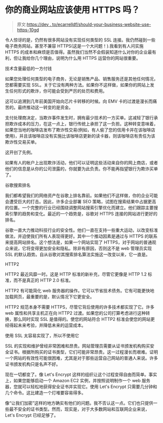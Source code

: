 # 你的商业网站应该使用 HTTPS 吗？

> 原文:[https://dev . to/ecarrelldf/should-your-business-website-use-https-10gd](https://dev.to/ecarrelldf/should-your-business-website-use-https-10gd)

令人惊讶的是，仍然有很多网站没有实现任何类型的 SSL 连接。我仍然碰到一些电子商务网站，甚至不兼容 HTTPS(这是一个大问题！).我看到有人问实施 HTTPS 的成本和麻烦是否值得。虽然我们当然不会假装知道什么对你的企业最有利，但让我给你几个理由，说明为什么用 HTTPS 运营你的网站很重要。

技术含量最低的一方付钱

如果您处理任何类型的电子商务，无论是销售产品、销售服务还是其他任何情况，您都需要实现 SSL。关于它没有两种方法。如果你不这样做，如果你的网站上发生任何形式的欺诈，你可能会受到严厉的处罚和费用。

这可以追溯到几年前美国开始向芯片卡转移的时候。向 EMV 卡的过渡是漫长而痛苦的。最终推动这一转变的是资金。

支付处理商决定，当欺诈事件发生时，拥有最少技术的一方买单。这减轻了银行承担欺诈成本的压力，在这一点上，银行传统上承担了这一负担。这种转变意味着，如果您当地的咖啡店发布了欺诈性交易(例如，有人偷了您的信用卡并在该咖啡店使用)，并且该咖啡店没有实施比该咖啡店更新的读卡器，则该咖啡店有责任为该欺诈性交易买单。

这开创了先例。

如果有人的帐户上出现欺诈活动，他们可以证明这些活动来自你的网上商店，或者他们的信息是从你的公司泄露的，你就要为此负责。你不能再指望银行为欺诈买单了。

谷歌搜索排名

我们都希望我们的网络资产在谷歌上排名靠前。如果他们不这样做，你的企业可能会遭受巨大的打击。因此，许多企业部署 SEO 策略，试图在搜索结果中占据更高的位置。一个完整的行业已经围绕调整网站搜索引擎优化而建立。他们跟踪主要搜索引擎的趋势和变化。最近的一个趋势是，谷歌对 HTTPS 连接的网站进行更好的排名。

谷歌一直大力推动科技行业的安全性。他们一直在支持一些重大运动，以改变标准做法，并迫使我们所有人表现得更好。其中一个推动因素是通过与 HTTPS 的联系来提高网站排名。这个想法是，如果一个网站实现了 HTTPS，对于网站的普通观众来说，它将变得更加安全和隐私。除非有原因，否则这不是 web 管理员实现 SSL 的默认趋势。自从谷歌对其搜索排名算法实施这一改变以来，它一直是。

HTTP2

HTTP2 最近风靡一时。这是 HTTP 标准的新补充，尽管它更像是 HTTP 1.2 标准，而不是真正的 HTTP 2.0 标准。

HTTP2 有可能简化 web 服务器的操作。它可以节省技术债务。它有可能更快地加载网页，最重要的是，默认情况下它更安全。

HTTP2 规范本身不需要 HTTPS，尽管它背后使用的许多技术都实现了它。许多 web 属性和共享主机正在向 HTTP2 过渡。如果您的公司打算考虑进行这种转换，那么同时实现 SSL 是值得的。使您的网站符合 HTTP2 标准会使您的网站更经得起未来考验，并降低未来的运营成本。

使用 SSL 太容易实现了，所以不使用它

SSL 的实现和维护曾经非常困难和昂贵。网站管理员需要从证书颁发机构购买安全证书。根据所购买的证书类型，它们可能非常昂贵。这一过程漫长而艰难。证明一个网站的有效性可能很困难，尤其是对于那些运营自己网站的普通人来说。许多证书颁发机构只是名声不好。

现在一切都变了。像 Let's Encrypt 这样的组织让这个过程变得自由而简单。事实上，如果您能够启动一个 Amazon EC2 实例，并按照说明制作一个 web 服务器，您就可以轻松地获得安全证书并实现它。使用 Let's Encrypt 只需要几分钟和几个命令。这比建造一个灯堆要容易得多。

像“让我们加密”这样的地方确实有他们的问题。我不否认这一点。它们也只提供一些最不安全的证书类型。然而，现实是，对于大多数网站和互联网企业来说，Let's Encrypt 已经足够了。